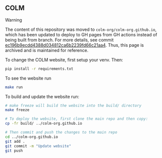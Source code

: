## COLM

> [!warning]
> The content of this repository was moved to `colm-org/colm-org.github.io`, which has been updated to deploy to GH pages from GH actions instead of being built from branch. For more details, see commit [ec196b9ecdd4388d034812ca6b2239fd66c21aa4](https://github.com/COLM-org/colm-org.github.io/commit/f8ba9bce8e1871dda2cccffd194adff2f4e02a73). Thus, this page is archived and is maintained for reference.

To change the COLM website, first setup your venv. Then: 

```bash
pip install -r requirements.txt
```

To see the website run 

```bash
make run
```

To build and update the website run:

```bash
# make freeze will build the website into the build/ directory
make freeze

# To deploy the website, first clone the main repo and then copy:
cp -fr build/ ../colm-org.github.io

# Then commit and push the changes to the main repo
cd ../colm-org.github.io
git add .
git commit -m "Update website"
git push
```
